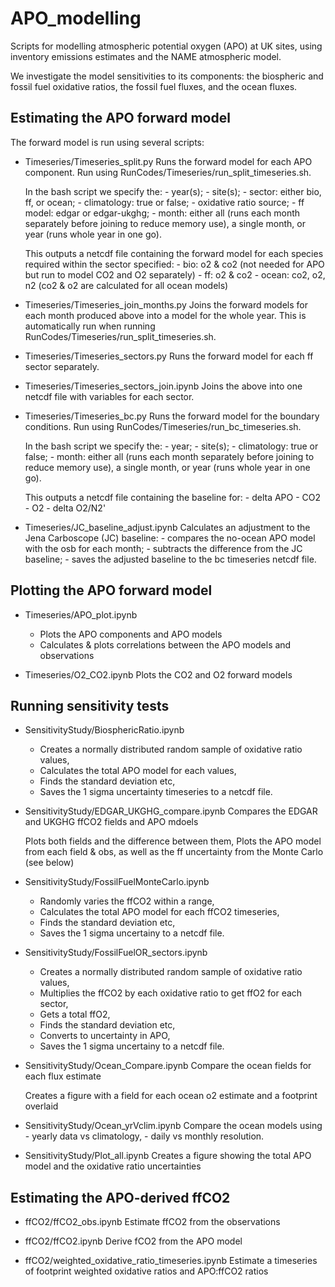 # APO_modelling

Scripts for modelling atmospheric potential oxygen (APO) at UK sites, using inventory emissions estimates and the NAME atmospheric model.

We investigate the model sensitivities to its components: the biospheric and fossil fuel oxidative ratios, the fossil fuel fluxes, and the ocean fluxes.

## Estimating the APO forward model

The forward model is run using several scripts:

- Timeseries/Timeseries_split.py
    Runs the forward model for each APO component.
    Run using RunCodes/Timeseries/run_split_timeseries.sh.

    In the bash script we specify the:
        - year(s);
        - site(s);
        - sector: either bio, ff, or ocean;
        - climatology: true or false;
        - oxidative ratio source;
        - ff model: edgar or edgar-ukghg;
        - month: either all (runs each month separately before joining to reduce memory use), a single month, or year (runs whole year in one go).

    This outputs a netcdf file containing the forward model for each species required within the sector specified:
        - bio: o2 & co2     (not needed for APO but run to model CO2 and O2 separately)
        - ff: o2 & co2
        - ocean: co2, o2, n2    (co2 & o2 are calculated for all ocean models)

- Timeseries/Timeseries_join_months.py
    Joins the forward models for each month produced above into a model for the whole year.
    This is automatically run when running RunCodes/Timeseries/run_split_timeseries.sh.

- Timeseries/Timeseries_sectors.py
    Runs the forward model for each ff sector separately.

- Timeseries/Timeseries_sectors_join.ipynb
    Joins the above into one netcdf file with variables for each sector.

- Timeseries/Timeseries_bc.py
    Runs the forward model for the boundary conditions.
    Run using RunCodes/Timeseries/run_bc_timeseries.sh.

    In the bash script we specify the:
        - year;
        - site(s);
        - climatology: true or false;
        - month: either all (runs each month separately before joining to reduce memory use), a single month, or year (runs whole year in one go).
    
    This outputs a netcdf file containing the baseline for:
        - delta APO
        - CO2
        - O2
        - delta O2/N2'

- Timeseries/JC_baseline_adjust.ipynb
    Calculates an adjustment to the Jena Carboscope (JC) baseline:
        - compares the no-ocean APO model with the osb for each month;
        - subtracts the difference from the JC baseline;
        - saves the adjusted baseline to the bc timeseries netcdf file.

## Plotting the APO forward model

- Timeseries/APO_plot.ipynb
    - Plots the APO components and APO models
    - Calculates & plots correlations between the APO models and observations

- Timeseries/O2_CO2.ipynb
    Plots the CO2 and O2 forward models

## Running sensitivity tests

- SensitivityStudy/BiosphericRatio.ipynb
    - Creates a normally distributed random sample of oxidative ratio values,
    - Calculates the total APO model for each values,
    - Finds the standard deviation etc,
    - Saves the 1 sigma uncertainty timeseries to a netcdf file.

- SensitivityStudy/EDGAR_UKGHG_compare.ipynb
    Compares the EDGAR and UKGHG ffCO2 fields and APO mdoels

    Plots both fields and the difference between them,
    Plots the APO model from each field & obs, as well as the ff uncertainty from the Monte Carlo (see below)

- SensitivityStudy/FossilFuelMonteCarlo.ipynb
    - Randomly varies the ffCO2 within a range,
    - Calculates the total APO model for each ffCO2 timeseries,
    - Finds the standard deviation etc,
    - Saves the 1 sigma uncertainy to a netcdf file.

- SensitivityStudy/FossilFuelOR_sectors.ipynb
    - Creates a normally distributed random sample of oxidative ratio values,
    - Multiplies the ffCO2 by each oxidative ratio to get ffO2 for each sector,
    - Gets a total ffO2,
    - Finds the standard deviation etc,
    - Converts to uncertainty in APO,
    - Saves the 1 sigma uncertainy to a netcdf file.

- SensitivityStudy/Ocean_Compare.ipynb
    Compare the ocean fields for each flux estimate

    Creates a figure with a field for each ocean o2 estimate and a footprint overlaid

- SensitivityStudy/Ocean_yrVclim.ipynb
    Compare the ocean models using
        - yearly data vs climatology,
        - daily vs monthly resolution.

- SensitivityStudy/Plot_all.ipynb
    Creates a figure showing the total APO model and the oxidative ratio uncertainties

## Estimating the APO-derived ffCO2

- ffCO2/ffCO2_obs.ipynb
    Estimate ffCO2 from the observations

- ffCO2/ffCO2.ipynb
    Derive fCO2 from the APO model

- ffCO2/weighted_oxidative_ratio_timeseries.ipynb
    Estimate a timeseries of footprint weighted oxidative ratios and APO:ffCO2 ratios


    
